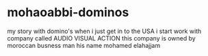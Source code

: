 # mohaoabbi-dominos
my story with domino's 
when i just get in to the USA i start work with company called AUDIO VISUAL ACTION 
this company is owned by moroccan busness man his name mohamed elahajjam